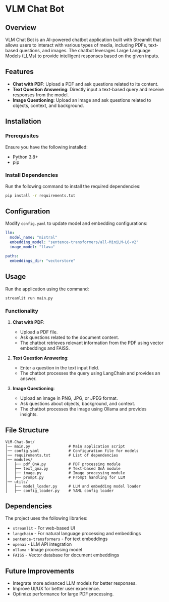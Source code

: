 # VLM Chat Bot

## Overview
VLM Chat Bot is an AI-powered chatbot application built with Streamlit that allows users to interact with various types of media, including PDFs, text-based questions, and images. The chatbot leverages Large Language Models (LLMs) to provide intelligent responses based on the given inputs.

## Features
- **Chat with PDF**: Upload a PDF and ask questions related to its content.
- **Text Question Answering**: Directly input a text-based query and receive responses from the model.
- **Image Questioning**: Upload an image and ask questions related to objects, context, and background.

## Installation
### Prerequisites
Ensure you have the following installed:
- Python 3.8+
- pip

### Install Dependencies
Run the following command to install the required dependencies:
```bash
pip install -r requirements.txt
```

## Configuration
Modify `config.yaml` to update model and embedding configurations:
```yaml
llm:
  model_name: "mistral"
  embedding_model: "sentence-transformers/all-MiniLM-L6-v2"
  image_model: "llava"

paths:
  embeddings_dir: "vectorstore"
```

## Usage
Run the application using the command:
```bash
streamlit run main.py
```

### Functionality
1. **Chat with PDF**:
   - Upload a PDF file.
   - Ask questions related to the document content.
   - The chatbot retrieves relevant information from the PDF using vector embeddings and FAISS.

2. **Text Question Answering**:
   - Enter a question in the text input field.
   - The chatbot processes the query using LangChain and provides an answer.

3. **Image Questioning**:
   - Upload an image in PNG, JPG, or JPEG format.
   - Ask questions about objects, background, and context.
   - The chatbot processes the image using Ollama and provides insights.

## File Structure
```
VLM-Chat-Bot/
│── main.py                 # Main application script
│── config.yaml             # Configuration file for models
│── requirements.txt        # List of dependencies
│── modules/
│   ├── pdf_QnA.py          # PDF processing module
│   ├── text_qna.py         # Text-based QnA module
│   ├── image.py            # Image processing module
│   ├── prompt.py           # Prompt handling for LLM
│── utils/
│   ├── model_loader.py     # LLM and embedding model loader
│   ├── config_loader.py    # YAML config loader
```

## Dependencies
The project uses the following libraries:
- `streamlit` - For web-based UI
- `langchain` - For natural language processing and embeddings
- `sentence-transformers` - For text embeddings
- `openai` - LLM API integration
- `ollama` - Image processing model
- `FAISS` - Vector database for document embeddings

## Future Improvements
- Integrate more advanced LLM models for better responses.
- Improve UI/UX for better user experience.
- Optimize performance for large PDF processing.
